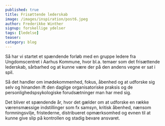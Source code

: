 ```yaml
---
published: true
title: Frisættende lederskab
image: /images/inspiration/post6.jpeg
author: Frederikke Winther
signup: forskellige ydelser
tags: [ledelse]
teaser:
category: blog
---
```

Så har vi startet et spændende forløb med en gruppe ledere fra Ungdomscentret i Aarhus Kommune, hvor bl.a. temaer som det frisættende lederskab, sårbarhed og at kunne være der på den andens vegne er sat i spil.

Så det handler om imødekommenhed, fokus, åbenhed og at udforske sig selv og hinanden ift den daglige organisatoriske praksis og de personlighedspsykologiske forudsætninger man har med sig.

Det bliver et spændende år, hvor det gælder om at udforske en række værensmæssige indstillinger som fx samsyn, kritisk åbenhed, nænsom formningsvilje, fristederne, distribueret opmærksomhed og evnen til at kunne give slip på kontrollen og stadig bevare ansvaret.